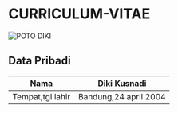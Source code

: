# CURRICULUM-VITAE

![POTO DIKI](https://scontent.fbdo9-1.fna.fbcdn.net/v/t1.0-9/121106323_657086768577768_1799746802691885771_n.jpg?_nc_cat=100&ccb=2&_nc_sid=09cbfe&_nc_eui2=AeFp2HMmrd-_Xd7bqQVeCMIBZpCdVz15VsZmkJ1XPXlWxnunbioRiRdqfxqQ_M-31UP89sylMdLK5ue4yjZsaJ7X&_nc_ohc=BDVvEbKxlU4AX_NP0ye&_nc_ht=scontent.fbdo9-1.fna&oh=558439043437d2a7ba2ee90678a8a8c6&oe=5FB524BB)

## Data Pribadi


| Nama            | Diki Kusnadi        |
|-----------------|---------------------|
| Tempat,tgl lahir|Bandung,24 april 2004|
